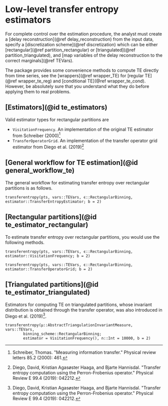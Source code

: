 # Low-level transfer entropy estimators

For complete control over the estimation procedure, the analyst must create a [delay 
reconstruction](@ref delay_reconstruction) from the input data, specify a [discretization scheme](@ref discretization) which can be either [rectangular](@ref partition_rectangular) or [triangulated](@ref partition_triangulated), and [map variables of the delay reconstruction to the correct 
marginals](@ref TEVars).

The package provides some convenience methods to compute TE directly from time series, see the [wrappers](@ref wrapper_TE) for
[regular TE](@ref wrapper_te_reg) and [conditional TE](@ref wrapper_te_cond). However, be absolutely sure that you understand what they do before applying them to real problems.

## [Estimators](@id te_estimators)

Valid estimator types for rectangular partitions are 

- `VisitationFrequency`. An implementation of the original TE estimator from Schreiber (2000)[^1]
- `TransferOperatorGrid`. An implementation of the transfer operator grid estimator from Diego et al. (2019)[^2]

## [General workflow for TE estimation](@id general_workflow_te)

The general workflow for estimating transfer entropy over rectangular partitions is as follows.

```@docs
transferentropy(pts, vars::TEVars, ϵ::RectangularBinning, estimator::TransferEntropyEstimator; b = 2)
```

## [Rectangular partitions](@id te_estimator_rectangular)

To estimate transfer entropy over rectangular partitions, you would use the following methods.

```@docs
transferentropy(pts, vars::TEVars, ϵ::RectangularBinning, estimator::VisitationFrequency; b = 2)
```

```@docs
transferentropy(pts, vars::TEVars, ϵ::RectangularBinning, estimator::TransferOperatorGrid; b = 2)
```

## [Triangulated partitions](@id te_estimator_triangulated)

Estimators for computing TE on triangulated partitions, whose invariant distribution is obtained 
through the transfer operator, was also introduced in Diego et al. (2019)[^2].

```@docs
transferentropy(μ::AbstractTriangulationInvariantMeasure, vars::TEVars,
        binning_scheme::RectangularBinning;
        estimator = VisitationFrequency(), n::Int = 10000, b = 2)
```

[^1]:
    Schreiber, Thomas. "Measuring information transfer." Physical review letters 85.2 (2000): 461.
[^2]:
    Diego, David, Kristian Agasøster Haaga, and Bjarte Hannisdal. "Transfer entropy computation using the Perron-Frobenius operator." Physical Review E 99.4 (2019): 042212.
